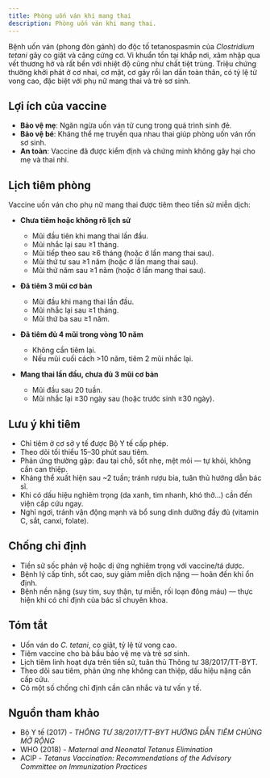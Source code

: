 ```yaml
---
title: Phòng uốn ván khi mang thai
description: Phòng uốn ván khi mang thai.
---
```


Bệnh uốn ván (phong đòn gánh) do độc tố tetanospasmin của _Clostridium tetani_ gây co giật và căng cứng cơ. Vi khuẩn tồn tại khắp nơi, xâm nhập qua vết thương hở và rất bền với nhiệt độ cũng như chất tiệt trùng. Triệu chứng thường khởi phát ở cơ nhai, cơ mặt, cơ gáy rồi lan dần toàn thân, có tỷ lệ tử vong cao, đặc biệt với phụ nữ mang thai và trẻ sơ sinh.

## Lợi ích của vaccine

- **Bảo vệ mẹ**: Ngăn ngừa uốn ván tử cung trong quá trình sinh đẻ.
- **Bảo vệ bé**: Kháng thể mẹ truyền qua nhau thai giúp phòng uốn ván rốn sơ sinh.
- **An toàn**: Vaccine đã được kiểm định và chứng minh không gây hại cho mẹ và thai nhi.

## Lịch tiêm phòng

Vaccine uốn ván cho phụ nữ mang thai được tiêm theo tiền sử miễn dịch:

- **Chưa tiêm hoặc không rõ lịch sử**

  - Mũi đầu tiên khi mang thai lần đầu.
  - Mũi nhắc lại sau ≥1 tháng.
  - Mũi tiếp theo sau ≥6 tháng (hoặc ở lần mang thai sau).
  - Mũi thứ tư sau ≥1 năm (hoặc ở lần mang thai sau).
  - Mũi thứ năm sau ≥1 năm (hoặc ở lần mang thai sau).

- **Đã tiêm 3 mũi cơ bản**

  - Mũi đầu khi mang thai lần đầu.
  - Mũi nhắc lại sau ≥1 tháng.
  - Mũi thứ ba sau ≥1 năm.

- **Đã tiêm đủ 4 mũi trong vòng 10 năm**

  - Không cần tiêm lại.
  - Nếu mũi cuối cách >10 năm, tiêm 2 mũi nhắc lại.

- **Mang thai lần đầu, chưa đủ 3 mũi cơ bản**
  - Mũi đầu sau 20 tuần.
  - Mũi nhắc lại ≥30 ngày sau (hoặc trước sinh ≥30 ngày).

## Lưu ý khi tiêm

- Chỉ tiêm ở cơ sở y tế được Bộ Y tế cấp phép.
- Theo dõi tối thiểu 15–30 phút sau tiêm.
- Phản ứng thường gặp: đau tại chỗ, sốt nhẹ, mệt mỏi — tự khỏi, không cần can thiệp.
- Kháng thể xuất hiện sau ~2 tuần; tránh rượu bia, tuân thủ hướng dẫn bác sĩ.
- Khi có dấu hiệu nghiêm trọng (da xanh, tim nhanh, khó thở…) cần đến viện cấp cứu ngay.
- Nghỉ ngơi, tránh vận động mạnh và bổ sung dinh dưỡng đầy đủ (vitamin C, sắt, canxi, folate).

## Chống chỉ định

- Tiền sử sốc phản vệ hoặc dị ứng nghiêm trọng với vaccine/tá dược.
- Bệnh lý cấp tính, sốt cao, suy giảm miễn dịch nặng — hoãn đến khi ổn định.
- Bệnh nền nặng (suy tim, suy thận, tự miễn, rối loạn đông máu) — thực hiện khi có chỉ định của bác sĩ chuyên khoa.

## Tóm tắt

- Uốn ván do _C. tetani_, co giật, tỷ lệ tử vong cao.
- Tiêm vaccine cho bà bầu bảo vệ mẹ và trẻ sơ sinh.
- Lịch tiêm linh hoạt dựa trên tiền sử, tuân thủ Thông tư 38/2017/TT-BYT.
- Theo dõi sau tiêm, phản ứng nhẹ không can thiệp, dấu hiệu nặng cần cấp cứu.
- Có một số chống chỉ định cần cân nhắc và tư vấn y tế.

## Nguồn tham khảo

- Bộ Y tế (2017) - _THÔNG TƯ 38/2017/TT-BYT HƯỚNG DẪN TIÊM CHỦNG MỞ RỘNG_
- WHO (2018) - _Maternal and Neonatal Tetanus Elimination_
- ACIP - _Tetanus Vaccination: Recommendations of the Advisory Committee on Immunization Practices_

